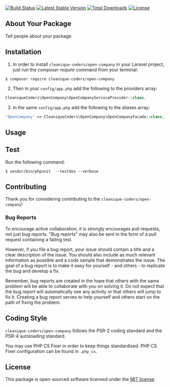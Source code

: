 
[![Build Status](https://travis-ci.org/cleanique-coders/open-company.svg?branch=master)](https://travis-ci.org/cleanique-coders/open-company) [![Latest Stable Version](https://poser.pugx.org/cleanique-coders/open-company/v/stable)](https://packagist.org/packages/cleanique-coders/open-company) [![Total Downloads](https://poser.pugx.org/cleanique-coders/open-company/downloads)](https://packagist.org/packages/cleanique-coders/open-company) [![License](https://poser.pugx.org/cleanique-coders/open-company/license)](https://packagist.org/packages/cleanique-coders/open-company)

## About Your Package

Tell people about your package

## Installation

1. In order to install `cleanique-coders/open-company` in your Laravel project, just run the *composer require* command from your terminal:

```
$ composer require cleanique-coders/open-company
```

2. Then in your `config/app.php` add the following to the providers array:

```php
CleaniqueCoders\OpenCompany\OpenCompanyServiceProvider::class,
```

3. In the same `config/app.php` add the following to the aliases array:

```php
'OpenCompany' => CleaniqueCoders\OpenCompany\OpenCompanyFacade::class,
```

## Usage

## Test

Run the following command:

```
$ vendor/bin/phpunit  --testdox --verbose
```

## Contributing

Thank you for considering contributing to the `cleanique-coders/open-company`!

### Bug Reports

To encourage active collaboration, it is strongly encourages pull requests, not just bug reports. "Bug reports" may also be sent in the form of a pull request containing a failing test.

However, if you file a bug report, your issue should contain a title and a clear description of the issue. You should also include as much relevant information as possible and a code sample that demonstrates the issue. The goal of a bug report is to make it easy for yourself - and others - to replicate the bug and develop a fix.

Remember, bug reports are created in the hope that others with the same problem will be able to collaborate with you on solving it. Do not expect that the bug report will automatically see any activity or that others will jump to fix it. Creating a bug report serves to help yourself and others start on the path of fixing the problem.

## Coding Style

`cleanique-coders/open-company` follows the PSR-2 coding standard and the PSR-4 autoloading standard. 

You may use PHP CS Fixer in order to keep things standardised. PHP CS Fixer configuration can be found in `.php_cs`.

## License

This package is open-sourced software licensed under the [MIT license](http://opensource.org/licenses/MIT).